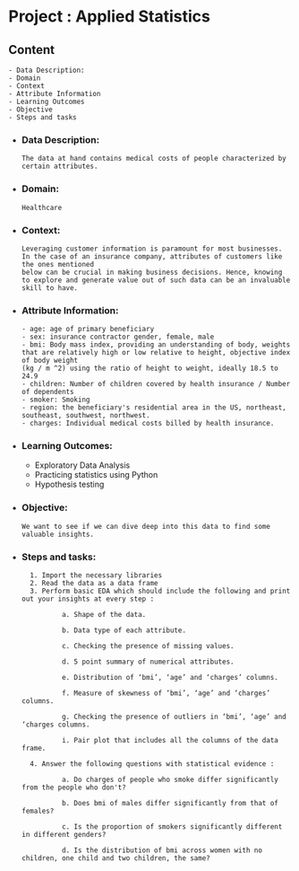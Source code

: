 # Project : Applied Statistics

## Content 
	- Data Description:
	- Domain
	- Context
	- Attribute Information
	- Learning Outcomes
	- Objective
	- Steps and tasks
	
- ### Data Description: 	
	  The data at hand contains medical costs of people characterized by certain attributes.
	  
- ### Domain:
      Healthcare

- ### Context:
	  Leveraging customer information is paramount for most businesses. In the case of an insurance company, attributes of customers like the ones mentioned
      below can be crucial in making business decisions. Hence, knowing to explore and generate value out of such data can be an invaluable skill to have.

- ### Attribute Information:
	  - age: age of primary beneficiary  
      - sex: insurance contractor gender, female, male  
      - bmi: Body mass index, providing an understanding of body, weights that are relatively high or low relative to height, objective index of body weight 
	  (kg / m ^2) using the ratio of height to weight, ideally 18.5 to 24.9 
	  - children: Number of children covered by health insurance / Number of dependents
	  - smoker: Smoking
      - region: the beneficiary's residential area in the US, northeast, southeast, southwest, northwest.
      - charges: Individual medical costs billed by health insurance.
	  
- ### Learning Outcomes:

	- Exploratory Data Analysis
    - Practicing statistics using Python
    - Hypothesis testing
	
- ### Objective:

      We want to see if we can dive deep into this data to find some valuable insights.
	  
- ### Steps and tasks:

		1. Import the necessary libraries 
		2. Read the data as a data frame 
		3. Perform basic EDA which should include the following and print out your insights at every step :
		
				a. Shape of the data.
				
				b. Data type of each attribute. 
				
				c. Checking the presence of missing values.
				
				d. 5 point summary of numerical attributes.
				
				e. Distribution of ‘bmi’, ‘age’ and ‘charges’ columns.
				
				f. Measure of skewness of ‘bmi’, ‘age’ and ‘charges’ columns. 
				
				g. Checking the presence of outliers in ‘bmi’, ‘age’ and ‘charges columns.
				
				i. Pair plot that includes all the columns of the data frame. 
				
		4. Answer the following questions with statistical evidence : 
		
				a. Do charges of people who smoke differ significantly from the people who don't? 
				
				b. Does bmi of males differ significantly from that of females?
				
				c. Is the proportion of smokers significantly different in different genders?
				
				d. Is the distribution of bmi across women with no children, one child and two children, the same? 
